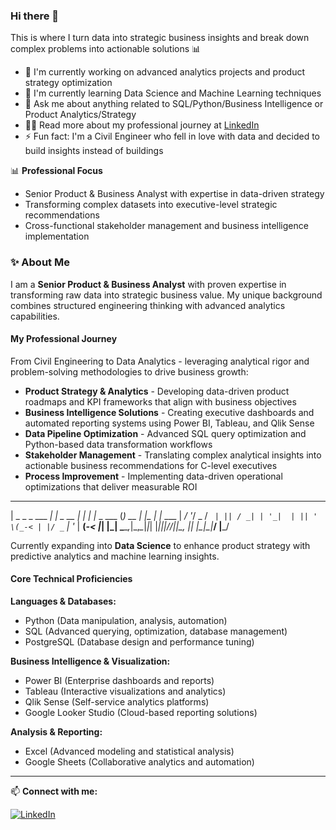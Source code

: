 ### Hi there 👋

This is where I turn data into strategic business insights and break down complex problems into actionable solutions 📊

- 🔭 I'm currently working on advanced analytics projects and product strategy optimization
- 🌱 I'm currently learning Data Science and Machine Learning techniques
- 💬 Ask me about anything related to SQL/Python/Business Intelligence or Product Analytics/Strategy
- 👨‍💻 Read more about my professional journey at [LinkedIn](https://linkedin.com/in/vipul-khandelwal-analytics)
- ⚡ Fun fact: I'm a Civil Engineer who fell in love with data and decided to build insights instead of buildings

📊 **Professional Focus**
- Senior Product & Business Analyst with expertise in data-driven strategy
- Transforming complex datasets into executive-level strategic recommendations  
- Cross-functional stakeholder management and business intelligence implementation

### ✨ About Me

I am a **Senior Product & Business Analyst** with proven expertise in transforming raw data into strategic business value. My unique background combines structured engineering thinking with advanced analytics capabilities.

#### My Professional Journey

From Civil Engineering to Data Analytics - leveraging analytical rigor and problem-solving methodologies to drive business growth:

- **Product Strategy & Analytics** - Developing data-driven product roadmaps and KPI frameworks that align with business objectives
- **Business Intelligence Solutions** - Creating executive dashboards and automated reporting systems using Power BI, Tableau, and Qlik Sense  
- **Data Pipeline Optimization** - Advanced SQL query optimization and Python-based data transformation workflows
- **Stakeholder Management** - Translating complex analytical insights into actionable business recommendations for C-level executives
- **Process Improvement** - Implementing data-driven operational optimizations that deliver measurable ROI

 ___            __          __    ____          __      __    __       
| _ \_ _ ___ __| |_  _ __ _| |_  |_ _|_ _  ___ (_) __ _| |__ | |_ ___ 
|  _/ '_/ _ / _` | || / _| | '_|  | || ' \(_-< | |/ _` | '_ \| __(_-< 
|_| |_| \___\__,_|\_,_\__|_|_|  |___|_||_/__/_|_|\__, |_| |_|\___|___/
                                                |___/                


Currently expanding into **Data Science** to enhance product strategy with predictive analytics and machine learning insights.

#### Core Technical Proficiencies

**Languages & Databases:**
- Python (Data manipulation, analysis, automation)
- SQL (Advanced querying, optimization, database management)  
- PostgreSQL (Database design and performance tuning)

**Business Intelligence & Visualization:**
- Power BI (Enterprise dashboards and reports)
- Tableau (Interactive visualizations and analytics)
- Qlik Sense (Self-service analytics platforms)
- Google Looker Studio (Cloud-based reporting solutions)

**Analysis & Reporting:**
- Excel (Advanced modeling and statistical analysis)
- Google Sheets (Collaborative analytics and automation)

---

📫 **Connect with me:**

[![LinkedIn](https://img.shields.io/badge/LinkedIn-0077B5?style=for-the-badge&logo=linkedin&logoColor=white)](https://linkedin.com/in/vipul-khandelwal-analytics)

<!---
VipulKhandelwal04/VipulKhandelwal04 is a ✨ special ✨ repository because its `README.md` (this file) appears on your GitHub profile.
You can click the Preview link to take a look at your changes.
--->
